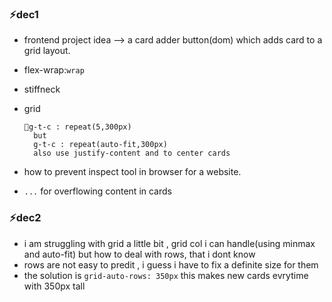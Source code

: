 ### ⚡dec1
- frontend project idea --> a card adder button(dom) which adds card to a grid layout.  
- flex-wrap:`wrap`  
- stiffneck
- grid  

      🔹g-t-c : repeat(5,300px) 
        but  
        g-t-c : repeat(auto-fit,300px)  
        also use justify-content and to center cards  
        
- how to prevent inspect tool in browser for a website.
- `...` for overflowing content in cards

### ⚡dec2
- i am struggling with grid a little bit , grid col i can handle(using minmax and auto-fit) but how to deal with rows, that i dont know 
- rows are not easy to predit , i guess i have to fix a definite size for them
- the solution is `grid-auto-rows: 350px` this makes new cards evrytime with 350px tall